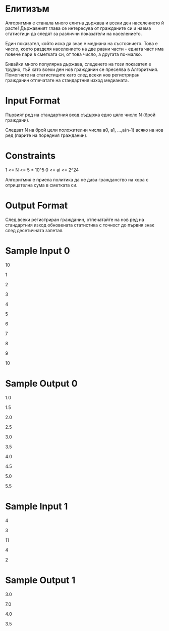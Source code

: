 # Елитизъм

Алгоритмия e станала много елитна държава и всеки ден населението й расте! Държавният глава се интересува от гражданите си и наема статистици да следят за различни показатели на населението.

Един показател, който иска да знае е медиана на състоянието. Това е число, което разделя населението на две равни части - едната част има повече пари в сметката си, от това число, а другата по-малко.

Бивайки много популярна държава, следенето на този показател е трудно, тъй като всеки ден нов гражданин се преселва в Алгоритмия. Помогнете на статистиците като след всеки нов регистриран гражданин отпечатате на стандартния изход медианата.

# Input Format 
Първият ред на стандартния вход съдържа едно цяло число N (брой граждани).

Следват N на брой цели положителни числа a0, a1, ...,a(n-1) всяко на нов ред (парите на поредния гражданин).

# Constraints 
1 <= N <= 5 * 10^5
0 <= ai <= 2^24

Алгоритмия е приела политика да не дава гражданство на хора с отрицателна сума в сметката си.

# Output Format 
След всеки регистриран гражданин, отпечатайте на нов ред на стандартния изход обновената статистика с точност до първия знак след десетичната запетая.

# Sample Input 0
10

1

2

3

4

5

6

7

8

9

10

# Sample Output 0
1.0

1.5

2.0

2.5

3.0

3.5

4.0

4.5

5.0

5.5

# Sample Input 1
4

3

11

4

2

# Sample Output 1
3.0

7.0

4.0

3.5

